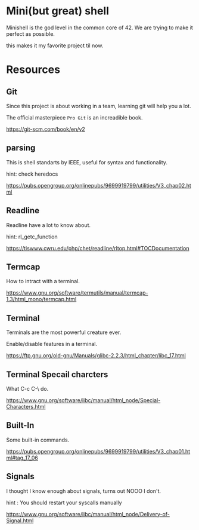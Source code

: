 # Mini(but great) shell
Minishell is the god level in the common core of 42. We are trying to make it perfect as possible.

this makes it my favorite project til now.

# Resources

## Git
Since this project is about working in a team, learning git will help you a lot.

The official masterpiece `Pro Git` is an increadible book.

https://git-scm.com/book/en/v2

## parsing
This is shell standarts by IEEE, useful for syntax and functionality.

hint: check heredocs

https://pubs.opengroup.org/onlinepubs/9699919799/utilities/V3_chap02.html

## Readline
Readline have a lot to know about.

hint: rl_getc_function

https://tiswww.cwru.edu/php/chet/readline/rltop.html#TOCDocumentation

## Termcap
How to intract with a terminal.

https://www.gnu.org/software/termutils/manual/termcap-1.3/html_mono/termcap.html

## Terminal
Terminals are the most powerful creature ever.

Enable/disable features in a terminal.

https://ftp.gnu.org/old-gnu/Manuals/glibc-2.2.3/html_chapter/libc_17.html

## Terminal Specail charcters
What C-c C-\ do.

https://www.gnu.org/software/libc/manual/html_node/Special-Characters.html

## Built-In
Some built-in commands.

https://pubs.opengroup.org/onlinepubs/9699919799/utilities/V3_chap01.html#tag_17_06

## Signals
I thought I know enough about signals, turns out NOOO I don't.

hint : You should restart your syscalls manually 

https://www.gnu.org/software/libc/manual/html_node/Delivery-of-Signal.html


